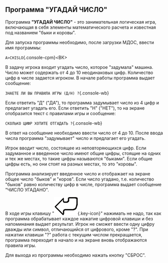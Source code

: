 ## Программа "УГАДАЙ ЧИСЛО"

Программа **"УГАДАЙ ЧИСЛО"** - это занимательная логическая игра,
включающая в себя элементы математического расчета и известная под
названием "быки и коровы".

Для запуска программы необходимо, после загрузки МДОС, ввести
имя программы:

`A>CHISLO`{.console-cpm}<ВК>

В задачу игрока входит угадать число, которое "задумала" машина.
Число может содержать от 4 до 10 неодинаковых цифр. Количество цифр в
числе задается игроком. В начале работы программа выдает сообщение:

`ЗНАЕТЕ ЛИ ВЫ ПРАВИЛА ИГРЫ (Д/Н) ?`{.console-wb}

Если ответить "Д" ("ДА"), то программа задумывает число из 4 цифр
и предлагает угадать его. Если ответить "H" ("HET"), то на экране 
отобразится текст с правилами игры и сообщение: 

`СКОЛЬКО ЦИФР ХОТИТЕ ОТГАДАТЬ ?`{.console-wb}

В ответ на сообщение необходимо ввести число от 4 до 10. После ввода
числа программа "задумывает" число и предлагает его угадать.

Игрок вводит число, состоящее из неповторяющихся цифр. Если
задуманное и введенное число имеют общие цифры, стоящие на одних и
тех же местах, то такие цифры называются "быками". Если общие цифры
есть, но они стоят на разных местах, то это "коровы".

Программа анализирует введенное число и отображает на экране общее
число "быков" и "коров".
Если число угадано, т.е. количество "быков" равно количеству
цифр в числе, программа выдает сообщение "ЧИСЛО УГАДАНО".

В ходе игры клавишу "![BK][key_bk]{.key-icon}" нажимать не надо, так как программа 
обрабатывает каждое нажатие цифровой клавиши и без напоминания выдает 
результат. Игрок не сможет ввести одну цифру дважды или символ, отличающийся
от цифрового, кроме "?". При нажатии клавиши "?" работа с текущим
числом прекращается, программа переходит в начало и на экране вновь
отображаются правила игры.

Для выхода из программы необходимо нажать кнопку "СБРОС".

[key_bk]: images/bk.png
